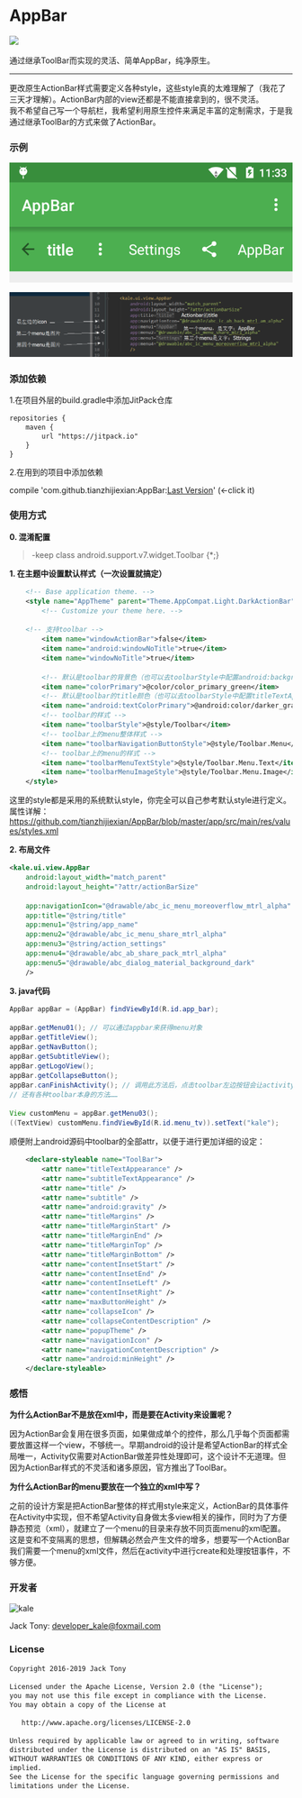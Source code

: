 # AppBar
[![](https://jitpack.io/v/tianzhijiexian/AppBar.svg)](https://jitpack.io/#tianzhijiexian/AppBar)  

通过继承ToolBar而实现的灵活、简单AppBar，纯净原生。

---

更改原生ActionBar样式需要定义各种style，这些style真的太难理解了（我花了三天才理解）。ActionBar内部的view还都是不能直接拿到的，很不灵活。  
我不希望自己写一个导航栏，我希望利用原生控件来满足丰富的定制需求，于是我通过继承ToolBar的方式来做了ActionBar。  

### 示例   

![](./screenshot/preview.png)

![](./screenshot/code.png)   


### 添加依赖

1.在项目外层的build.gradle中添加JitPack仓库

```  
repositories {
	maven {
		url "https://jitpack.io"
	}
}
```    
2.在用到的项目中添加依赖

compile 'com.github.tianzhijiexian:AppBar:[Last Version](https://github.com/tianzhijiexian/AppBar/releases)' (<-click it)   

### 使用方式    

**0. 混淆配置**   
> -keep class android.support.v7.widget.Toolbar {*;}

**1. 在主题中设置默认样式（一次设置就搞定）**
```XML   
	<!-- Base application theme. -->
    <style name="AppTheme" parent="Theme.AppCompat.Light.DarkActionBar">
        <!-- Customize your theme here. -->

	<!-- 支持toolbar -->
        <item name="windowActionBar">false</item>
        <item name="android:windowNoTitle">true</item>
        <item name="windowNoTitle">true</item>

        <!-- 默认是toolbar的背景色（也可以去toolbarStyle中配置android:background） -->
        <item name="colorPrimary">@color/color_primary_green</item>
        <!-- 默认是toolbar的title颜色（也可以去toolbarStyle中配置titleTextAppearance） -->
        <item name="android:textColorPrimary">@android:color/darker_gray</item>
        <!-- toolbar的样式 -->
        <item name="toolbarStyle">@style/Toolbar</item>
        <!-- toolbar上的menu整体样式 -->
        <item name="toolbarNavigationButtonStyle">@style/Toolbar.Menu</item>
        <!-- toolbar上的menu的样式 -->
        <item name="toolbarMenuTextStyle">@style/Toolbar.Menu.Text</item>
        <item name="toolbarMenuImageStyle">@style/Toolbar.Menu.Image</item>
    </style>
```  
这里的style都是采用的系统默认style，你完全可以自己参考默认style进行定义。属性详解：
https://github.com/tianzhijiexian/AppBar/blob/master/app/src/main/res/values/styles.xml

**2. 布局文件**  
```XML  
<kale.ui.view.AppBar
	android:layout_width="match_parent"
	android:layout_height="?attr/actionBarSize"

	app:navigationIcon="@drawable/abc_ic_menu_moreoverflow_mtrl_alpha"
	app:title="@string/title"
	app:menu1="@string/app_name"
	app:menu2="@drawable/abc_ic_menu_share_mtrl_alpha"
	app:menu3="@string/action_settings"
	app:menu4="@drawable/abc_ab_share_pack_mtrl_alpha"
	app:menu5="@drawable/abc_dialog_material_background_dark"
	/>
```  

**3. java代码**   

```JAVA  
AppBar appBar = (AppBar) findViewById(R.id.app_bar);

appBar.getMenu01(); // 可以通过appbar来获得menu对象
appBar.getTitleView();
appBar.getNavButton();
appBar.getSubtitleView();
appBar.getLogoView();
appBar.getCollapseButton();
appBar.canFinishActivity(); // 调用此方法后，点击toolbar左边按钮会让activity finish
// 还有各种toolbar本身的方法……

View customMenu = appBar.getMenu03();
((TextView) customMenu.findViewById(R.id.menu_tv)).setText("kale");
```  

顺便附上android源码中toolbar的全部attr，以便于进行更加详细的设定：  
```XML
    <declare-styleable name="ToolBar">
        <attr name="titleTextAppearance" />
        <attr name="subtitleTextAppearance" />
        <attr name="title" />
        <attr name="subtitle" />
        <attr name="android:gravity" />
        <attr name="titleMargins" />
        <attr name="titleMarginStart" />
        <attr name="titleMarginEnd" />
        <attr name="titleMarginTop" />
        <attr name="titleMarginBottom" />
        <attr name="contentInsetStart" />
        <attr name="contentInsetEnd" />
        <attr name="contentInsetLeft" />
        <attr name="contentInsetRight" />
        <attr name="maxButtonHeight" />
        <attr name="collapseIcon" />
        <attr name="collapseContentDescription" />
        <attr name="popupTheme" />
        <attr name="navigationIcon" />
        <attr name="navigationContentDescription" />
        <attr name="android:minHeight" />
    </declare-styleable>  
```   

### 感悟  

**为什么ActionBar不是放在xml中，而是要在Activity来设置呢？**  

 因为ActionBar会复用在很多页面，如果做成单个的控件，那么几乎每个页面都需要放置这样一个view，不够统一。早期android的设计是希望ActionBar的样式全局唯一，Activity仅需要对ActionBar做差异性处理即可，这个设计不无道理。但因为ActionBar样式的不灵活和诸多原因，官方推出了ToolBar。

**为什么ActionBar的menu要放在一个独立的xml中写？**  

   之前的设计方案是把ActionBar整体的样式用style来定义，ActionBar的具体事件在Activity中实现，但不希望Activity自身做太多view相关的操作，同时为了方便静态预览（xml），就建立了一个menu的目录来存放不同页面menu的xml配置。这是变和不变隔离的思想，但解耦必然会产生文件的增多，想要写一个ActionBar我们需要一个menu的xml文件，然后在activity中进行create和处理按钮事件，不够方便。  

### 开发者
![kale](https://avatars3.githubusercontent.com/u/9552155?v=3&s=460)

Jack Tony: <developer_kale@foxmail.com>  


### License

    Copyright 2016-2019 Jack Tony

    Licensed under the Apache License, Version 2.0 (the "License");
    you may not use this file except in compliance with the License.
    You may obtain a copy of the License at

       http://www.apache.org/licenses/LICENSE-2.0

    Unless required by applicable law or agreed to in writing, software
    distributed under the License is distributed on an "AS IS" BASIS,
    WITHOUT WARRANTIES OR CONDITIONS OF ANY KIND, either express or implied.
    See the License for the specific language governing permissions and
    limitations under the License.
